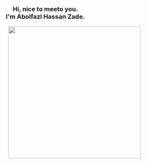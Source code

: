<h3 align="center">
    Hi, nice to meeto you.</br>I'm Abolfazl Hassan Zade.
</h3>


<img src="https://user-images.githubusercontent.com/77428051/224435894-78f8f8ea-7a99-4bb1-a016-4167ed560029.png" min-width="380px" max-width="450px" width="350px" align="right" />
